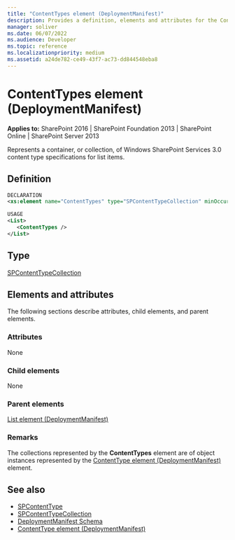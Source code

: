 ```yaml
---
title: "ContentTypes element (DeploymentManifest)"
description: Provides a definition, elements and attributes for the ContentTypes element DeploymentManifest in Sharepoint.
manager: soliver
ms.date: 06/07/2022
ms.audience: Developer
ms.topic: reference
ms.localizationpriority: medium
ms.assetid: a24de782-ce49-43f7-ac73-dd844548eba8
---
```


# ContentTypes element (DeploymentManifest)

**Applies to:** SharePoint 2016 | SharePoint Foundation 2013 | SharePoint Online | SharePoint Server 2013

Represents a container, or collection, of Windows SharePoint Services 3.0 content type specifications for list items.

## Definition

```XML
DECLARATION
<xs:element name="ContentTypes" type="SPContentTypeCollection" minOccurs="0" maxOccurs="1" />

USAGE
<List>
   <ContentTypes />
</List>
```

## Type

[SPContentTypeCollection](https://msdn.microsoft.com/library/Microsoft.SharePoint.SPContentTypeCollection.aspx)

## Elements and attributes

The following sections describe attributes, child elements, and parent elements.

### Attributes

None

### Child elements

None

### Parent elements

[List element (DeploymentManifest)](list-element-deploymentmanifest.md)

### Remarks

The collections represented by the **ContentTypes** element are of object instances represented by the [ContentType element (DeploymentManifest)](contenttype-element-deploymentmanifest.md) element.

## See also

- [SPContentType](https://msdn.microsoft.com/library/Microsoft.SharePoint.SPContentType.aspx)
- [SPContentTypeCollection](https://msdn.microsoft.com/library/Microsoft.SharePoint.SPContentTypeCollection.aspx)
- [DeploymentManifest Schema](deploymentmanifest-schema.md)
- [ContentType element (DeploymentManifest)](contenttype-element-deploymentmanifest.md)
